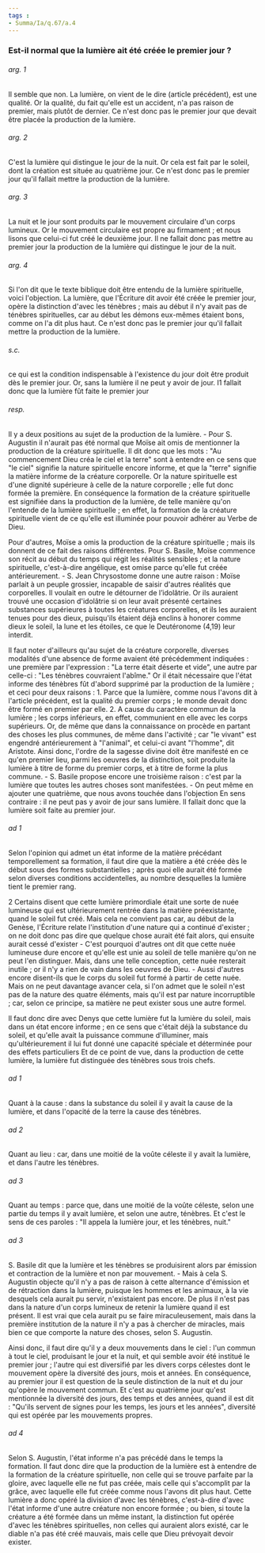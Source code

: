```yaml
---
tags : 
- Summa/Ia/q.67/a.4
---
```


### Est-il normal que la lumière ait été créée le premier jour ?

###### arg. 1
Il semble que non. La lumière, on vient de le dire (article précédent), est une qualité. Or la qualité, du fait qu'elle est un accident, n'a pas raison de premier, mais plutôt de dernier. Ce n'est donc pas le premier jour que devait être placée la production de la lumière. 

###### arg. 2
C'est la lumière qui distingue le jour de la nuit. Or cela est fait par le soleil, dont la création est située au quatrième jour. Ce n'est donc pas le premier jour qu'il fallait mettre la production de la lumière. 

###### arg. 3
La nuit et le jour sont produits par le mouvement circulaire d'un corps lumineux. Or le mouvement circulaire est propre au firmament ; et nous lisons que celui-ci fut créé le deuxième jour. Il ne fallait donc pas mettre au premier jour la production de la lumière qui distingue le jour de la nuit. 

###### arg. 4
Si l'on dit que le texte biblique doit être entendu de la lumière spirituelle, voici l'objection. La lumière, que l'Écriture dit avoir été créée le premier jour, opère la distinction d'avec les ténèbres ; mais au début il n'y avait pas de ténèbres spirituelles, car au début les démons eux-mêmes étaient bons, comme on l'a dit plus haut. Ce n'est donc pas le premier jour qu'il fallait mettre la production de la lumière. 

###### s.c.
ce qui est la condition indispensable à l'existence du jour doit être produit dès le premier jour. Or, sans la lumière il ne peut y avoir de jour. I1 fallait donc que la lumière fût faite le premier jour 

###### resp.
Il y a deux positions au sujet de la production de la lumière. - Pour S. Augustin il n'aurait pas été normal que Moïse ait omis de mentionner la production de la créature spirituelle. Il dit donc que les mots : "Au commencement Dieu créa le ciel et la terre" sont à entendre en ce sens que "le ciel" signifie la nature spirituelle encore informe, et que la "terre" signifie la matière informe de la créature corporelle. Or la nature spirituelle est d'une dignité supérieure à celle de la nature corporelle ; elle fut donc formée la première. En conséquence la formation de la créature spirituelle est signifiée dans la production de la lumière, de telle manière qu'on l'entende de la lumière spirituelle ; en effet, la formation de la créature spirituelle vient de ce qu'elle est illuminée pour pouvoir adhérer au Verbe de Dieu. 

Pour d'autres, Moïse a omis la production de la créature spirituelle ; mais ils donnent de ce fait des raisons différentes. Pour S. Basile, Moïse commence son récit au début du temps qui régit les réalités sensibles ; et la nature spirituelle, c'est-à-dire angélique, est omise parce qu'elle fut créée antérieurement. - S. Jean Chrysostome donne une autre raison : Moïse parlait à un peuple grossier, incapable de saisir d'autres réalités que corporelles. Il voulait en outre le détourner de l’idolâtrie. Or ils auraient trouvé une occasion d'idolâtrie si on leur avait présenté certaines substances supérieures à toutes les créatures corporelles, et ils les auraient tenues pour des dieux, puisqu'ils étaient déjà enclins à honorer comme dieux le soleil, la lune et les étoiles, ce que le Deutéronome (4,19) leur interdit. 

Il faut noter d'ailleurs qu'au sujet de la créature corporelle, diverses modalités d'une absence de forme avaient été précédemment indiquées : une première par l'expression : "La terre était déserte et vide", une autre par celle-ci : "Les ténèbres couvraient l'abîme." Or il était nécessaire que l'état informe des ténèbres fût d'abord supprimé par la production de la lumière ; et ceci pour deux raisons : 1. Parce que la lumière, comme nous l'avons dit à l'article précédent, est la qualité du premier corps ; le monde devait donc être formé en premier par elle. 2. A cause du caractère commun de la lumière ; les corps inférieurs, en effet, communient en elle avec les corps supérieurs. Or, de même que dans la connaissance on procède en partant des choses les plus communes, de même dans l'activité ; car "le vivant" est engendré antérieurement à "l'animal", et celui-ci avant "l'homme", dit Aristote. Ainsi donc, l'ordre de la sagesse divine doit être manifesté en ce qu'en premier lieu, parmi les oeuvres de la distinction, soit produite la lumière à titre de forme du premier corps, et à titre de forme la plus commune. - S. Basile propose encore une troisième raison : c'est par la lumière que toutes les autres choses sont manifestées. - On peut même en ajouter une quatrième, que nous avons touchée dans l'objection En sens contraire : il ne peut pas y avoir de jour sans lumière. Il fallait donc que la lumière soit faite au premier jour. 

###### ad 1
Selon l'opinion qui admet un état informe de la matière précédant temporellement sa formation, il faut dire que la matière a été créée dès le début sous des formes substantielles ; après quoi elle aurait été formée selon diverses conditions accidentelles, au nombre desquelles la lumière tient le premier rang. 

2 Certains disent que cette lumière primordiale était une sorte de nuée lumineuse qui est ultérieurement rentrée dans la matière préexistante, quand le soleil fut créé. Mais cela ne convient pas car, au début de la Genèse, l'Écriture relate l'institution d'une nature qui a continué d'exister ; on ne doit donc pas dire que quelque chose aurait été fait alors, qui ensuite aurait cessé d'exister - C'est pourquoi d'autres ont dit que cette nuée lumineuse dure encore et qu'elle est unie au soleil de telle manière qu'on ne peut l'en distinguer. Mais, dans une telle conception, cette nuée resterait inutile ; or il n'y a rien de vain dans les oeuvres de Dieu. - Aussi d'autres encore disent-ils que le corps du soleil fut formé à partir de cette nuée. Mais on ne peut davantage avancer cela, si l'on admet que le soleil n'est pas de la nature des quatre éléments, mais qu'il est par nature incorruptible ; car, selon ce principe, sa matière ne peut exister sous une autre formel. 

Il faut donc dire avec Denys que cette lumière fut la lumière du soleil, mais dans un état encore informe ; en ce sens que c'était déjà la substance du soleil, et qu'elle avait la puissance commune d'illuminer, mais qu'ultérieurement il lui fut donné une capacité spéciale et déterminée pour des effets particuliers Et de ce point de vue, dans la production de cette lumière, la lumière fut distinguée des ténèbres sous trois chefs. 

###### ad 1
Quant à la cause : dans la substance du soleil il y avait la cause de la lumière, et dans l'opacité de la terre la cause des ténèbres. 

###### ad 2
Quant au lieu : car, dans une moitié de la voûte céleste il y avait la lumière, et dans l'autre les ténèbres. 

###### ad 3
Quant au temps : parce que, dans une moitié de la voûte céleste, selon une partie du temps il y avait lumière, et selon une autre, ténèbres. Et c'est le sens de ces paroles : "Il appela la lumière jour, et les ténèbres, nuit." 

###### ad 3
S. Basile dit que la lumière et les ténèbres se produisirent alors par émission et contraction de la lumière et non par mouvement. - Mais à cela S. Augustin objecte qu'il n'y a pas de raison à cette alternance d'émission et de rétraction dans la lumière, puisque les hommes et les animaux, à la vie desquels cela aurait pu servir, n'existaient pas encore. De plus il n'est pas dans la nature d'un corps lumineux de retenir la lumière quand il est présent. Il est vrai que cela aurait pu se faire miraculeusement, mais dans la première institution de la nature il n'y a pas à chercher de miracles, mais bien ce que comporte la nature des choses, selon S. Augustin. 

Ainsi donc, il faut dire qu'il y a deux mouvements dans le ciel : l'un commun à tout le ciel, produisant le jour et la nuit, et qui semble avoir été institué le premier jour ; l'autre qui est diversifié par les divers corps célestes dont le mouvement opère la diversité des jours, mois et années. En conséquence, au premier jour il est question de la seule distinction de la nuit et du jour qu'opère le mouvement commun. Et c'est au quatrième jour qu'est mentionnée la diversité des jours, des temps et des années, quand il est dit : "Qu'ils servent de signes pour les temps, les jours et les années", diversité qui est opérée par les mouvements propres. 

###### ad 4
Selon S. Augustin, l'état informe n'a pas précédé dans le temps la formation. Il faut donc dire que la production de la lumière est à entendre de la formation de la créature spirituelle, non celle qui se trouve parfaite par la gloire, avec laquelle elle ne fut pas créée, mais celle qui s'accomplit par la grâce, avec laquelle elle fut créée comme nous l'avons dit plus haut. Cette lumière a donc opéré la division d'avec les ténèbres, c'est-à-dire d'avec l'état informe d'une autre créature non encore formée ; ou bien, si toute la créature a été formée dans un même instant, la distinction fut opérée d'avec les ténèbres spirituelles, non celles qui auraient alors existé, car le diable n'a pas été créé mauvais, mais celle que Dieu prévoyait devoir exister. 





